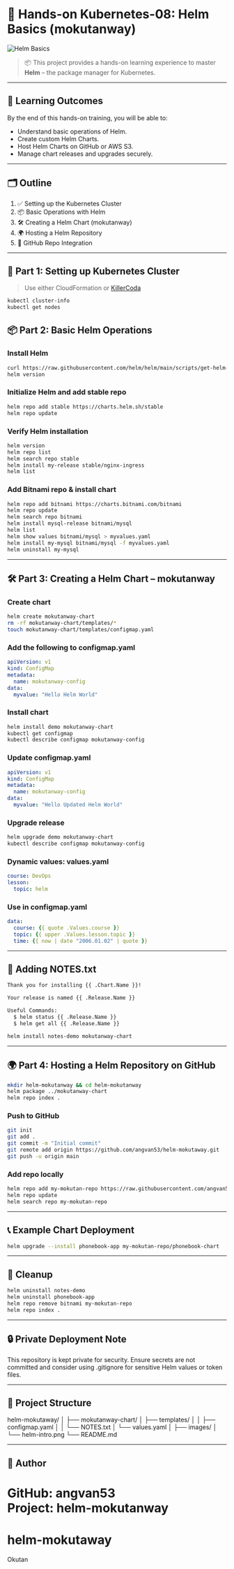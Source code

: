 # 🧠 Hands-on Kubernetes-08: Helm Basics (mokutanway)

![Helm Basics](./images/helm-intro.png) 

> 📦 This project provides a hands-on learning experience to master **Helm** – the package manager for Kubernetes.

---

## 🎯 Learning Outcomes

By the end of this hands-on training, you will be able to:

- Understand basic operations of Helm.
- Create custom Helm Charts.
- Host Helm Charts on GitHub or AWS S3.
- Manage chart releases and upgrades securely.

---

## 🗂️ Outline

1. ✅ Setting up the Kubernetes Cluster
2. 📦 Basic Operations with Helm
3. 🛠️ Creating a Helm Chart (mokutanway)
4. 🌍 Hosting a Helm Repository
5. 🔄 GitHub Repo Integration

---

## 🚀 Part 1: Setting up Kubernetes Cluster

> Use either CloudFormation or [KillerCoda](https://killercoda.com/playgrounds)

```bash
kubectl cluster-info
kubectl get nodes
```

## 📦 Part 2: Basic Helm Operations

### Install Helm

```bash 
curl https://raw.githubusercontent.com/helm/helm/main/scripts/get-helm-3 | bash
helm version
```

### Initialize Helm and add stable repo

```bash
helm repo add stable https://charts.helm.sh/stable 
helm repo update
```

### Verify Helm installation

```bash
helm version  
helm repo list
helm search repo stable
helm install my-release stable/nginx-ingress    
helm list
```

### Add Bitnami repo & install chart

```bash 
helm repo add bitnami https://charts.bitnami.com/bitnami
helm repo update
helm search repo bitnami
helm install mysql-release bitnami/mysql
helm list
helm show values bitnami/mysql > myvalues.yaml
helm install my-mysql bitnami/mysql -f myvalues.yaml
helm uninstall my-mysql
```

---

## 🛠️ Part 3: Creating a Helm Chart – mokutanway

### Create chart

```bash             
helm create mokutanway-chart
rm -rf mokutanway-chart/templates/*
touch mokutanway-chart/templates/configmap.yaml
```

### Add the following to configmap.yaml

```yaml 
apiVersion: v1
kind: ConfigMap
metadata:
  name: mokutanway-config
data:
  myvalue: "Hello Helm World"
```

### Install chart

```bash
helm install demo mokutanway-chart
kubectl get configmap
kubectl describe configmap mokutanway-config
```

### Update configmap.yaml

```yaml
apiVersion: v1
kind: ConfigMap
metadata:
  name: mokutanway-config
data:
  myvalue: "Hello Updated Helm World"
```

### Upgrade release

```bash 
helm upgrade demo mokutanway-chart
kubectl describe configmap mokutanway-config
```

### Dynamic values: values.yaml

```yaml
course: DevOps
lesson:
  topic: helm
```

### Use in configmap.yaml

```yaml
data:
  course: {{ quote .Values.course }}
  topic: {{ upper .Values.lesson.topic }}
  time: {{ now | date "2006.01.02" | quote }}
```

---

## 📜 Adding NOTES.txt

```txt
Thank you for installing {{ .Chart.Name }}!

Your release is named {{ .Release.Name }}

Useful Commands:
  $ helm status {{ .Release.Name }}
  $ helm get all {{ .Release.Name }}
```

```bash
helm install notes-demo mokutanway-chart
```

---

## 🌍 Part 4: Hosting a Helm Repository on GitHub

```bash
mkdir helm-mokutanway && cd helm-mokutanway
helm package ../mokutanway-chart
helm repo index .
```

### Push to GitHub

```bash
git init
git add .
git commit -m "Initial commit"
git remote add origin https://github.com/angvan53/helm-mokutaway.git
git push -u origin main
```

### Add repo locally

```bash
helm repo add my-mokutan-repo https://raw.githubusercontent.com/angvan53/helm-mokutaway/main
helm repo update
helm search repo my-mokutan-repo
```

---

## 📞 Example Chart Deployment

```bash
helm upgrade --install phonebook-app my-mokutan-repo/phonebook-chart   --set webserver_image=nginx   --set resultserver_image=httpd
```

---

## 🧹 Cleanup

```bash
helm uninstall notes-demo
helm uninstall phonebook-app
helm repo remove bitnami my-mokutan-repo
helm repo index .
```

---

## 🔒 Private Deployment Note

This repository is kept private for security. Ensure secrets are not committed and consider using .gitignore for sensitive Helm values or token files.

---

## 📂 Project Structure

helm-mokutaway/
│
├── mokutanway-chart/
│   ├── templates/
│   │   ├── configmap.yaml
│   │   └── NOTES.txt
│   └── values.yaml
│
├── images/
│   └── helm-intro.png
└── README.md

---

## 👤 Author

GitHub: angvan53  
Project: helm-mokutanway
=======
# helm-mokutaway
Okutan 
